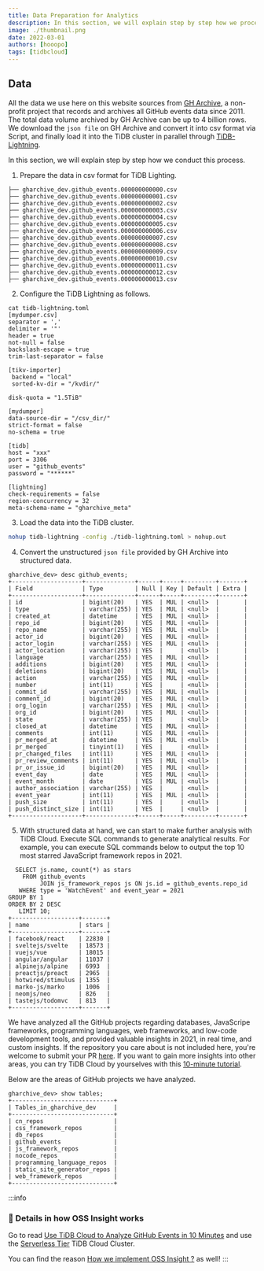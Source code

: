 ```yaml
---
title: Data Preparation for Analytics
description: In this section, we will explain step by step how we process the massive data archived by GH Archive which up to 4.7 billion rows.
image: ./thumbnail.png
date: 2022-03-01
authors: [hooopo]
tags: [tidbcloud]
---
```


## Data

All the data we use here on this website sources from [GH Archive](https://www.gharchive.org/), a non-profit project that records and archives all GitHub events data since 2011. The total data volume archived by GH Archive can be up to 4 billion rows. We download the `json file` on GH Archive and convert it into csv format via Script, and finally load it into the TiDB cluster in parallel through [TiDB-Lightning](https://docs.pingcap.com/tidb/stable/tidb-lightning-overview).

In this section, we will explain step by step how we conduct this process. 

1. Prepare the data in csv format for TiDB Lighting. 

<!--truncate-->

```
├── gharchive_dev.github_events.000000000000.csv
├── gharchive_dev.github_events.000000000001.csv
├── gharchive_dev.github_events.000000000002.csv
├── gharchive_dev.github_events.000000000003.csv
├── gharchive_dev.github_events.000000000004.csv
├── gharchive_dev.github_events.000000000005.csv
├── gharchive_dev.github_events.000000000006.csv
├── gharchive_dev.github_events.000000000007.csv
├── gharchive_dev.github_events.000000000008.csv
├── gharchive_dev.github_events.000000000009.csv
├── gharchive_dev.github_events.000000000010.csv
├── gharchive_dev.github_events.000000000011.csv
├── gharchive_dev.github_events.000000000012.csv
├── gharchive_dev.github_events.000000000013.csv
```

2. Configure the TiDB Lightning as follows.

```
cat tidb-lightning.toml
[mydumper.csv]
separator = ','
delimiter = '"'
header = true
not-null = false
backslash-escape = true
trim-last-separator = false

[tikv-importer]
 backend = "local"
 sorted-kv-dir = "/kvdir/"

disk-quota = "1.5TiB"

[mydumper]
data-source-dir = "/csv_dir/"
strict-format = false
no-schema = true

[tidb]
host = "xxx"
port = 3306
user = "github_events"
password = "******"

[lightning]
check-requirements = false
region-concurrency = 32
meta-schema-name = "gharchive_meta"
```

3. Load the data into the TiDB cluster. 

```bash
nohup tidb-lightning -config ./tidb-lightning.toml > nohup.out
```

4. Convert the unstructured `json file` provided by GH Archive into structured data. 

```
gharchive_dev> desc github_events;
+--------------------+--------------+------+-----+---------+-------+
| Field              | Type         | Null | Key | Default | Extra |
+--------------------+--------------+------+-----+---------+-------+
| id                 | bigint(20)   | YES  | MUL | <null>  |       |
| type               | varchar(255) | YES  | MUL | <null>  |       |
| created_at         | datetime     | YES  | MUL | <null>  |       |
| repo_id            | bigint(20)   | YES  | MUL | <null>  |       |
| repo_name          | varchar(255) | YES  | MUL | <null>  |       |
| actor_id           | bigint(20)   | YES  | MUL | <null>  |       |
| actor_login        | varchar(255) | YES  | MUL | <null>  |       |
| actor_location     | varchar(255) | YES  |     | <null>  |       |
| language           | varchar(255) | YES  | MUL | <null>  |       |
| additions          | bigint(20)   | YES  | MUL | <null>  |       |
| deletions          | bigint(20)   | YES  | MUL | <null>  |       |
| action             | varchar(255) | YES  | MUL | <null>  |       |
| number             | int(11)      | YES  |     | <null>  |       |
| commit_id          | varchar(255) | YES  | MUL | <null>  |       |
| comment_id         | bigint(20)   | YES  | MUL | <null>  |       |
| org_login          | varchar(255) | YES  | MUL | <null>  |       |
| org_id             | bigint(20)   | YES  | MUL | <null>  |       |
| state              | varchar(255) | YES  |     | <null>  |       |
| closed_at          | datetime     | YES  | MUL | <null>  |       |
| comments           | int(11)      | YES  | MUL | <null>  |       |
| pr_merged_at       | datetime     | YES  | MUL | <null>  |       |
| pr_merged          | tinyint(1)   | YES  |     | <null>  |       |
| pr_changed_files   | int(11)      | YES  | MUL | <null>  |       |
| pr_review_comments | int(11)      | YES  | MUL | <null>  |       |
| pr_or_issue_id     | bigint(20)   | YES  | MUL | <null>  |       |
| event_day          | date         | YES  | MUL | <null>  |       |
| event_month        | date         | YES  | MUL | <null>  |       |
| author_association | varchar(255) | YES  |     | <null>  |       |
| event_year         | int(11)      | YES  | MUL | <null>  |       |
| push_size          | int(11)      | YES  |     | <null>  |       |
| push_distinct_size | int(11)      | YES  |     | <null>  |       |
+--------------------+--------------+------+-----+---------+-------+
```

5. With structured data at hand, we can start to make further analysis with TiDB Cloud. Execute SQL commands to generate analytical results. For example, you can execute SQL commands below to output the top 10 most starred JavaScript framework repos in 2021.

```
  SELECT js.name, count(*) as stars 
    FROM github_events 
         JOIN js_framework_repos js ON js.id = github_events.repo_id 
   WHERE type = 'WatchEvent' and event_year = 2021 
GROUP BY 1 
ORDER BY 2 DESC
   LIMIT 10;
+-------------------+-------+
| name              | stars |
+-------------------+-------+
| facebook/react    | 22830 |
| sveltejs/svelte   | 18573 |
| vuejs/vue         | 18015 |
| angular/angular   | 11037 |
| alpinejs/alpine   | 6993  |
| preactjs/preact   | 2965  |
| hotwired/stimulus | 1355  |
| marko-js/marko    | 1006  |
| neomjs/neo        | 826   |
| tastejs/todomvc   | 813   |
+-------------------+-------+
```

We have analyzed all the GitHub projects regarding databases, JavaScripe frameworks, programming languages, web frameworks, and low-code development tools, and provided valuable insights in 2021, in real time, and custom insights. If the repository you care about is not included here, you're welcome to submit your PR [here](https://github.com/hooopo/gharchive/tree/main/meta/repos). If you want to gain more insights into other areas, you can try TiDB Cloud by yourselves with this [10-minute tutorial](/blog/try-it-yourself/). 

Below are the areas of GitHub projects we have analyzed. 

```
gharchive_dev> show tables;
+-----------------------------+
| Tables_in_gharchive_dev     |
+-----------------------------+
| cn_repos                    |
| css_framework_repos         |
| db_repos                    |
| github_events               |
| js_framework_repos          |
| nocode_repos                |
| programming_language_repos  |
| static_site_generator_repos |
| web_framework_repos         |
+-----------------------------+
```

:::info
### 🌟 Details in how OSS Insight works

Go to read [Use TiDB Cloud to Analyze GitHub Events in 10 Minutes](/blog/try-it-yourself) and use the [Serverless Tier](https://tidbcloud.com/free-trial?utm_source=ossinsight&utm_medium=referral) TiDB Cloud Cluster.

You can find the reason [How we implement OSS Insight ?](/blog/why-we-choose-tidb-to-support-ossinsight) as well!
:::
